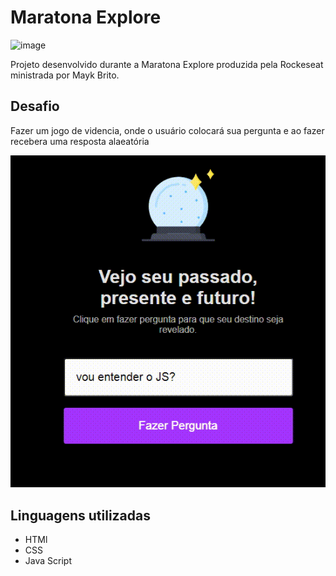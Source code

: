 # Maratona Explore 

![image](https://user-images.githubusercontent.com/105385268/173641484-8507cca4-6d99-4379-89ba-9f0e9ade0ecb.png)


Projeto desenvolvido durante a Maratona Explore produzida pela Rockeseat ministrada por Mayk Brito.

## Desafio

Fazer um jogo de videncia, onde o usuário colocará sua pergunta e ao fazer recebera uma resposta alaeatória

![videncia](./videncia.gif)

## Linguagens utilizadas

- HTMl
- CSS
- Java Script
